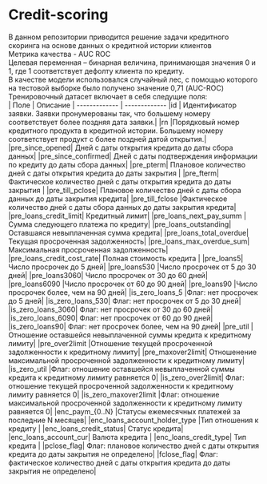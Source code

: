 # Credit-scoring
В данном репозитории приводится решение задачи кредитного скоринга на основе данных о кредитной истории клиентов <br />
Метрика качества - AUC ROC <br />
Целевая переменная – бинарная величина, принимающая значения 0 и 1, где 1 соответствует дефолту клиента по кредиту. <br />
В качестве модели использовался случайный лес, с помощью которого на тестовой выборке было получено значение 0,71 (AUC-ROC) <br />
Тренировочный датасет включает в себя следущие поля:<br />
| Поле | Описание |
------------- | -------------
|id	| Идентификатор заявки. Заявки пронумерованы так, что большему номеру соответствует более поздняя дата заявки.|
|rn	|Порядковый номер кредитного продукта в кредитной истории. Большему номеру соответствует продукт с более поздней датой открытия.|
|pre_since_opened|	Дней с даты открытия кредита до даты сбора данных|
|pre_since_confirmed|	Дней с даты подтверждения информации по кредиту до даты сбора данных|
|pre_pterm|	Плановое количество дней с даты открытия кредита до даты закрытия |
|pre_fterm|	Фактическое количество дней с даты открытия кредита до даты закрытия |
|pre_till_pclose|	Плановое количество дней с даты сбора данных до даты закрытия кредита|
|pre_till_fclose	|Фактическое количество дней с даты сбора данных до даты закрытия кредита|
|pre_loans_credit_limit|	Кредитный лимит| 
|pre_loans_next_pay_summ	|Сумма следующего платежа по кредиту|
|pre_loans_outstanding|	Оставшаяся невыплаченная сумма кредита|
|pre_loans_total_overdue|	Текущая просроченная задолженность|
|pre_loans_max_overdue_sum|	Максимальная просроченная задолженность|
|pre_loans_credit_cost_rate|	Полная стоимость кредита |
|pre_loans5|	Число просрочек до 5 дней|
|pre_loans530	|Число просрочек от 5 до 30 дней|
|pre_loans3060|	Число просрочек от 30 до 60 дней|
|pre_loans6090	|Число просрочек от 60 до 90 дней|
|pre_loans90	|Число просрочек более, чем на 90 дней|
|is_zero_loans_5	|Флаг: нет просрочек до 5 дней|
|is_zero_loans_530|	Флаг: нет просрочек от 5 до 30 дней|
|is_zero_loans_3060|	Флаг: нет просрочек от 30 до 60 дней|
|is_zero_loans_6090|	Флаг: нет просрочек от 60 до 90 дней|
|is_zero_loans90|	Флаг: нет просрочек более, чем на 90 дней|
|pre_util	|Отношение оставшейся невыплаченной суммы кредита к кредитному лимиту|
|pre_over2limit	|Отношение текущей просроченной задолженности к кредитному лимиту|
|pre_maxover2limit|	Отношенение максимальной просроченной задолженности к кредитному лимиту|
|is_zero_util	|Флаг: отношение оставшейся невыплаченной суммы кредита к кредитному лимиту равняется 0|
|is_zero_over2limit|	Флаг: отношение текущей просроченной задолженности к кредитному лимиту равняется 0|
|is_zero_maxover2limit	|Флаг: отношение максимальной просроченной задолженности к кредитному лимиту равняется 0|
|enc_paym_{0..N}	|Статусы ежемесячных платежей за последние N месяцев|
|enc_loans_account_holder_type	|Тип отношения к кредиту |
|enc_loans_credit_status|	Статус кредита|
|enc_loans_account_cur|	Валюта кредита |
|enc_loans_credit_type|	Тип кредита |
|pclose_flag|	Флаг: плановое количество дней с даты открытия кредита до даты закрытия не определено|
|fclose_flag|	Флаг: фактическое количество дней с даты открытия кредита до даты закрытия не определено|

